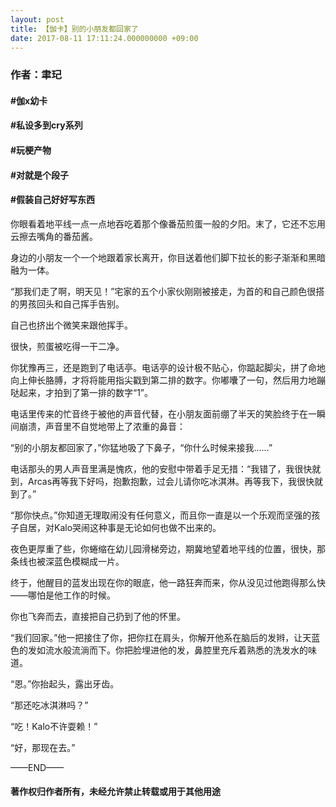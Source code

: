 ```yaml
---
layout: post
title: 【伽卡】别的小朋友都回家了
date: 2017-08-11 17:11:24.000000000 +09:00
---
```


### 作者：聿玘

#### #伽x幼卡
#### #私设多到cry系列
#### #玩梗产物
#### #对就是个段子
#### #假装自己好好写东西

你眼看着地平线一点一点地吞吃着那个像番茄煎蛋一般的夕阳。末了，它还不忘用云擦去嘴角的番茄酱。<br />

身边的小朋友一个一个地跟着家长离开，你目送着他们脚下拉长的影子渐渐和黑暗融为一体。<br />

“那我们走了啊，明天见！”宅家的五个小家伙刚刚被接走，为首的和自己颜色很搭的男孩回头和自己挥手告别。<br />

自己也挤出个微笑来跟他挥手。<br />

很快，煎蛋被吃得一干二净。<br />

你犹豫再三，还是跑到了电话亭。电话亭的设计极不贴心，你踮起脚尖，拼了命地向上伸长胳膊，才将将能用指尖戳到第二排的数字。你嘟囔了一句，然后用力地蹦哒起来，才拍到了第一排的数字“1”。<br />

电话里传来的忙音终于被他的声音代替，在小朋友面前绷了半天的笑脸终于在一瞬间崩溃，声音里不自觉地带上了浓重的鼻音：<br />

“别的小朋友都回家了，”你猛地吸了下鼻子，“你什么时候来接我……”<br />

电话那头的男人声音里满是愧疚，他的安慰中带着手足无措：“我错了，我很快就到，Arcas再等我下好吗，抱歉抱歉，过会儿请你吃冰淇淋。再等我下，我很快就到了。”<br />

“那你快点。”你知道无理取闹没有任何意义，而且你一直是以一个乐观而坚强的孩子自居，对Kalo哭闹这种事是无论如何也做不出来的。<br />

夜色更厚重了些，你蜷缩在幼儿园滑梯旁边，期冀地望着地平线的位置，很快，那条线也被深蓝色模糊成一片。<br />

终于，他醒目的蓝发出现在你的眼底，他一路狂奔而来，你从没见过他跑得那么快——哪怕是他工作的时候。<br />

你也飞奔而去，直接把自己扔到了他的怀里。<br />

“我们回家。”他一把接住了你，把你扛在肩头，你解开他系在脑后的发辫，让天蓝色的发如流水般流淌而下。你把脸埋进他的发，鼻腔里充斥着熟悉的洗发水的味道。<br />

“恩。”你抬起头，露出牙齿。<br />

“那还吃冰淇淋吗？”<br />

“吃！Kalo不许耍赖！”<br />

“好，那现在去。”<br />

——END—— 
#### 著作权归作者所有，未经允许禁止转载或用于其他用途
